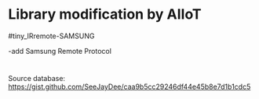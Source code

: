 # Library modification by AIIoT
#tiny_IRremote-SAMSUNG

-add Samsung Remote Protocol

#
Source database: https://gist.github.com/SeeJayDee/caa9b5cc29246df44e45b8e7d1b1cdc5
